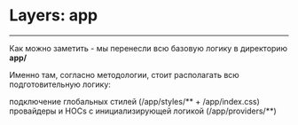 # Layers: app

---

Как можно заметить - мы перенесли всю базовую логику в директорию **app/**

Именно там, согласно методологии, стоит располагать всю подготовительную логику:

подключение глобальных стилей (/app/styles/** + /app/index.css)
провайдеры и HOCs с инициализирующей логикой (/app/providers/**)
